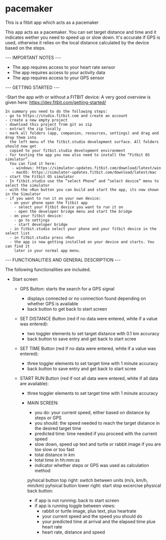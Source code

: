 # pacemaker
This is a fitbit app which acts as a pacemaker

This app acts as a pacemaker. You can set target distance and time
and it indicates wether you need to speed up or slow down. It's
accurate if GPS is used, otherwise it relies on the local distance
calculated by the device based on the steps.

--- IMPORTANT NOTES ---
  - The app requires access to your heart rate sensor 
  - The app requires access to your activity data 
  - The app requires access to your GPS sensor 
  

--- GETTING STARTED ---

  -Start the app with or without a FITBIT device:
    A very good overview is given here: https://dev.fitbit.com/getting-started/

    In summary you need to do the following steps:
    - go to https://studio.fitbit.com and create an account
    - create a new empty project
    - download this project from git as zip
    - extract the zip locally 
    - mark all folders (app, companion, resources, settings) and drag and drop them into
      the left menu of the fitbit.studio development surface. All folders should now get 
      copied to your fitbit.studio development environment
    - for testing the app you now also need to install the “Fitbit OS simulator”.
      You can find it here: 
       - windows: https://simulator-updates.fitbit.com/download/latest/win
       - macOS: https://simulator-updates.fitbit.com/download/latest/mac
    - start the Fitbit OS simulator 
    - In fitbit.studio use the “select Phone” and “select device” menu to select the simulator
    - with the >Run button you can build and start the app, its now shown in the Simulator
    - if you want to run it on your own device:
      - on your phone open the fitbit app
        - select your Fitbit device you want to run it on
        - open the developer bridge menu and start the bridge
      - on your fitbit device:
        - go to settings 
        - start developer bridge
      - in fitbit.studio select your phone and your fitbit device in the select list
      - in fitbit.studio press >Run
      - the app is now getting installed on your device and starts. You can find it
        later in your normal app menu. 

--- FUNCTIONALITIES AND GENERAL DESCRIPTION ---

  The following functionalities are included.
  - Start screen
    - GPS Button: starts the search for a GPS signal
      - displays connected or no connection found depending on whether GPS is available
      - back button to get back to start screen
    
    - SET DISTANCE Button (red if no data were entered, white if a value was entered):
      - two toggler elements to set target distance with 0.1 km accuracy
      - back button to save entry and get back to start scree
    
    - SET TIME Button (red if no data were entered, white if a value was entered):
      - three toggler elements to set target time with 1 minute accuracy
      - back button to save entry and get back to start scree
      
    - START RUN Button (red if not all data were entered, white if all data are available):
      - three toggler elements to set target time with 1 minute accuracy
      
      - MAIN SCREEN:
        - you do: your current speed, either based on distance by steps or GPS
        - you should: the speed needed to reach the target distance in the desired target time
        - predicted time: time needed if you proceed with the current speed
        - slow down, speed up text and turtle or rabbit image if you are too slow or too fast
        - total distance in km
        - total time in hh:mm:ss
        - indicator whether steps or GPS was used as calculation method
      
        pyhsical button top right: switch between units (m/s, km/h, min/km)
        pyhsical button lower right: start stop excercise
        physical back button: 
          - if app is not running: back to start screen
          - if app is running toggle between views:
            - rabbit or turtle image, plus text, plus heartrate
            - your current speed and the speed you should do
            - your predicted time at arrival and the elapsed time plue heart rate
            - heart rate, distance and speed
